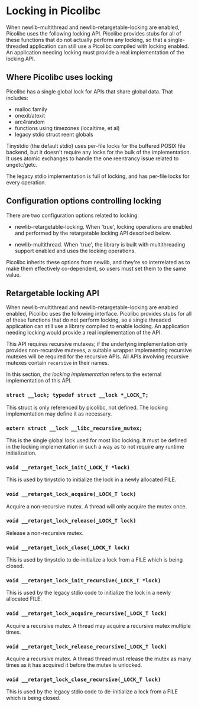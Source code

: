 # Locking in Picolibc

When newlib-multithread and newlib-retargetable-locking are enabled,
Picolibc uses the following locking API. Picolibc provides stubs for
all of these functions that do not actually perform any locking, so
that a single-threaded application can still use a Picolibc compiled
with locking enabled. An application needing locking must provide a
real implementation of the locking API.

## Where Picolibc uses locking

Picolibc has a single global lock for APIs that share global
data. That includes:

 * malloc family
 * onexit/atexit
 * arc4random
 * functions using timezones (localtime, et al)
 * legacy stdio struct reent globals

Tinystdio (the default stdio) uses per-file locks for the buffered
POSIX file backend, but it doesn't require any locks for the bulk of
the implementation. It uses atomic exchanges to handle the one
reentrancy issue related to ungetc/getc.

The legacy stdio implementation is full of locking, and has per-file
locks for every operation.

## Configuration options controlling locking

There are two configuration options related to locking:

 * newlib-retargetable-locking. When 'true', locking operations are
   enabled and performed by the retargetable locking API described below.

 * newlib-multithread. When 'true', the library is built with
   multithreading support enabled and uses the locking operations.

Picolibc inherits these options from newlib, and they're so
interrelated as to make them effectively co-dependent, so users must
set them to the same value.

## Retargetable locking API

When newlib-multithread and newlib-retargetable-locking are enabled
enabled, Picolibc uses the following interface. Picolibc provides
stubs for all of these functions that do not perform locking, so a
single threaded application can still use a library compiled to enable
locking. An application needing locking would provide a real
implementation of the API.

This API requires recursive mutexes; if the underlying implementation
only provides non-recursive mutexes, a suitable wrapper implementing
recursive mutexes will be required for the recursive APIs. All APIs
involving recursive mutexes contain `recursive` in their names.

In this section, *the locking implementation* refers to the external
implementation of this API.

### `struct __lock; typedef struct __lock *_LOCK_T;`

This struct is only referenced by picolibc, not defined. The
locking implementation may define it as necessary.

### `extern struct __lock __libc_recursive_mutex;`

This is the single global lock used for most libc locking. It must be
defined in the locking implementation in such a way as to not require
any runtime initialization.

### `void __retarget_lock_init(_LOCK_T *lock)`

This is used by tinystdio to initialize the lock in a newly allocated
FILE.

### `void __retarget_lock_acquire(_LOCK_T lock)`

Acquire a non-recursive mutex. A thread will only acquire the mutex once.

### `void __retarget_lock_release(_LOCK_T lock)`

Release a non-recursive mutex.

### `void __retarget_lock_close(_LOCK_T lock)`

This is used by tinystdio to de-initialize a lock from a FILE which is
being closed.

### `void __retarget_lock_init_recursive(_LOCK_T *lock)`

This is used by the legacy stdio code to initialize the lock in a
newly allocated FILE.

### `void __retarget_lock_acquire_recursive(_LOCK_T lock)`

Acquire a recursive mutex. A thread may acquire a recursive
mutex multiple times.

### `void __retarget_lock_release_recursive(_LOCK_T lock)`

Acquire a recursive mutex. A thread thread must release the mutex as
many times as it has acquired it before the mutex is unlocked.

### `void __retarget_lock_close_recursive(_LOCK_T lock)`

This is used by the legacy stdio code to de-initialize a lock from a
FILE which is being closed.
